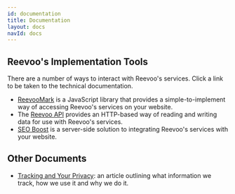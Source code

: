 ```yaml
---
id: documentation
title: Documentation
layout: docs
navId: docs
---
```


## Reevoo's Implementation Tools

There are a number of ways to interact with Reevoo's services. Click a link to be taken to the technical documentation.

- [ReevooMark](reevoomark/index.html) is a JavaScript library that provides a simple-to-implement way of accessing Reevoo's services on your website.
- The [Reevoo API](reevooapi/index.html) provides an HTTP-based way of reading and writing data for use with Reevoo's services.
- [SEO Boost](seoboost/index.html) is a server-side solution to integrating Reevoo's services with your website.

## Other Documents

- [Tracking and Your Privacy](tracking-privacy): an article outlining what information we track, how we use it and why we do it.
